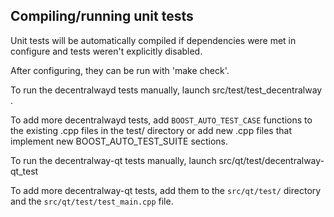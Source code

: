 Compiling/running unit tests
------------------------------------

Unit tests will be automatically compiled if dependencies were met in configure
and tests weren't explicitly disabled.

After configuring, they can be run with 'make check'.

To run the decentralwayd tests manually, launch src/test/test_decentralway .

To add more decentralwayd tests, add `BOOST_AUTO_TEST_CASE` functions to the existing
.cpp files in the test/ directory or add new .cpp files that
implement new BOOST_AUTO_TEST_SUITE sections.

To run the decentralway-qt tests manually, launch src/qt/test/decentralway-qt_test

To add more decentralway-qt tests, add them to the `src/qt/test/` directory and
the `src/qt/test/test_main.cpp` file.
